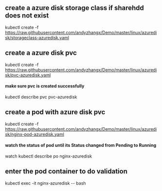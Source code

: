 ## create a azure disk storage class if sharehdd does not exist
kubectl create -f https://raw.githubusercontent.com/andyzhangx/Demo/master/linux/azuredisk/storageclass-azuredisk.yaml

## create a azure disk pvc
kubectl create -f https://raw.githubusercontent.com/andyzhangx/Demo/master/linux/azuredisk/pvc-azuredisk.yaml
#### make sure pvc is created successfully
kubectl describe pvc pvc-azuredisk

## create a pod with azure disk pvc
kubectl create -f https://raw.githubusercontent.com/andyzhangx/Demo/master/linux/azuredisk/nginx-pod-azuredisk.yaml
#### watch the status of pod until its Status changed from Pending to Running
watch kubectl describe po nginx-azuredisk

## enter the pod container to do validation
kubectl exec -it nginx-azuredisk -- bash

```
```



